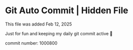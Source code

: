 # Git Auto Commit | Hidden File

This file was added Feb 12, 2025

Just for fun and keeping my daily git commit active 🤪

commit number: 1000800
